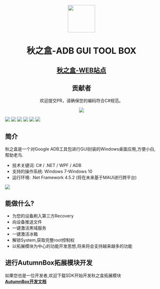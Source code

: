 <div align="center">
<br/><br/>
<img style="width:90px" src="https://www.atmb.top/favicon.ico">

# 秋之盒-ADB GUI TOOL BOX
## [秋之盒-WEB站点](http://www.atmb.top)  
## 贡献者
欢迎提交PR，请确保您的编码符合C#规范。

![](https://opencollective.com/AutumnBox/contributors.svg?button=false)

</div>


[![](https://github.com/zsh2401/AutumnBox/workflows/Test/badge.svg)](https://github.com/zsh2401/AutumnBox/actions?query=workflow%3ATest)
[![](https://github.com/zsh2401/AutumnBox/workflows/Canary/badge.svg)](https://github.com/zsh2401/AutumnBox/releases)
[![](https://github.com/zsh2401/AutumnBox/workflows/Dev-Canary%20Build%20Test/badge.svg)](https://github.com/zsh2401/AutumnBox/actions?query=workflow%3A%22Dev-Canary+Build+Test%22)
![](https://img.shields.io/badge/C%23-8.0-brightgreen.svg)
![](https://img.shields.io/badge/GUI-WPF-blue.svg)
[![](https://img.shields.io/badge/开发者群-153424015-orange.svg)](https://jq.qq.com/?_wv=1027&k=M6X9BBCR)

<!-- ![](https://raw.githubusercontent.com/zsh2401/AutumnBox/master/assets/qq_group.png) -->
 
## 简介
秋之盒是一个对Google ADB工具包进行GUI封装的Windows桌面应用,方便小白,帮助老鸟. 
- 技术关键词: C# / .NET / WPF / ADB
- 支持的操作系统: Windows 7-Windows 10
- 运行环境: .Net Framework 4.5.2 (将在未来基于MAUI进行跨平台)

![](https://s2.ax1x.com/2020/03/03/34mXNt.png)


## 能做什么?
* 为您的设备刷入第三方Recovery
* 向设备推送文件
* 一键激活黑域服务
* 一键激活冰箱
* 解锁System,获取完整root控制权
* 以拓展模块为中心的功能开发思想,将来将会支持越来越多的功能


## 进行AutumnBox拓展模块开发
如果您也是一位开发者,欢迎下载SDK开始开发秋之盒拓展模块    
[**AutumnBox开发文档**](https://atmb.top/dev/docs/)